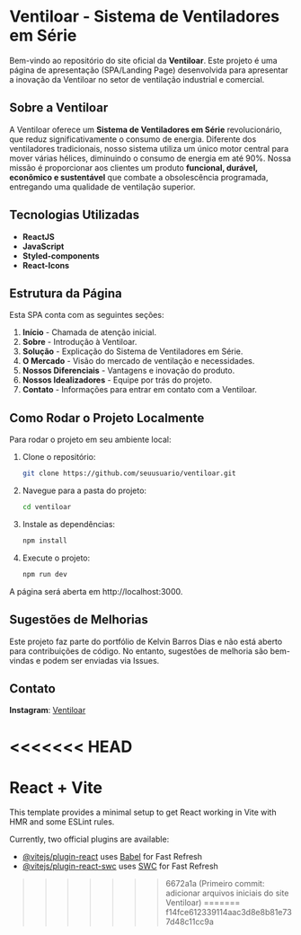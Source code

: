# Ventiloar - Sistema de Ventiladores em Série

Bem-vindo ao repositório do site oficial da **Ventiloar**. Este projeto é uma página de apresentação (SPA/Landing Page) desenvolvida para apresentar a inovação da Ventiloar no setor de ventilação industrial e comercial.

## Sobre a Ventiloar

A Ventiloar oferece um **Sistema de Ventiladores em Série** revolucionário, que reduz significativamente o consumo de energia. Diferente dos ventiladores tradicionais, nosso sistema utiliza um único motor central para mover várias hélices, diminuindo o consumo de energia em até 90%. Nossa missão é proporcionar aos clientes um produto **funcional, durável, econômico e sustentável** que combate a obsolescência programada, entregando uma qualidade de ventilação superior.

## Tecnologias Utilizadas

- **ReactJS**
- **JavaScript**
- **Styled-components**
- **React-Icons**

## Estrutura da Página

Esta SPA conta com as seguintes seções:

1. **Início** - Chamada de atenção inicial.
2. **Sobre** - Introdução à Ventiloar.
3. **Solução** - Explicação do Sistema de Ventiladores em Série.
4. **O Mercado** - Visão do mercado de ventilação e necessidades.
5. **Nossos Diferenciais** - Vantagens e inovação do produto.
6. **Nossos Idealizadores** - Equipe por trás do projeto.
7. **Contato** - Informações para entrar em contato com a Ventiloar.

## Como Rodar o Projeto Localmente

Para rodar o projeto em seu ambiente local:

1. Clone o repositório:
   ```bash
   git clone https://github.com/seuusuario/ventiloar.git

2. Navegue para a pasta do projeto:
   ```bash
   cd ventiloar

3. Instale as dependências:
   ```bash
   npm install

4. Execute o projeto:
   ```bash
   npm run dev

A página será aberta em http://localhost:3000.

## Sugestões de Melhorias
Este projeto faz parte do portfólio de Kelvin Barros Dias e não está aberto para contribuições de código. No entanto, sugestões de melhoria são bem-vindas e podem ser enviadas via Issues.

## Contato
**Instagram**: [Ventiloar](https://www.instagram.com/ventiloar)

<<<<<<< HEAD
=======
# React + Vite

This template provides a minimal setup to get React working in Vite with HMR and some ESLint rules.

Currently, two official plugins are available:

- [@vitejs/plugin-react](https://github.com/vitejs/vite-plugin-react/blob/main/packages/plugin-react/README.md) uses [Babel](https://babeljs.io/) for Fast Refresh
- [@vitejs/plugin-react-swc](https://github.com/vitejs/vite-plugin-react-swc) uses [SWC](https://swc.rs/) for Fast Refresh
>>>>>>> 6672a1a (Primeiro commit: adicionar arquivos iniciais do site Ventiloar)
=======
>>>>>>> f14fce612339114aac3d8e8b81e737d48c11cc9a
